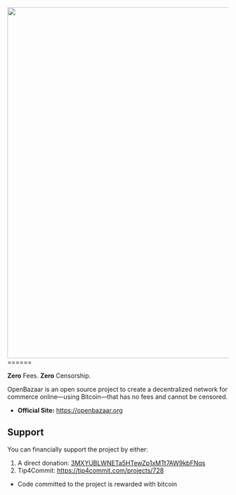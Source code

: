 <img src="http://s27.postimg.org/5i0igk0v7/Open_Bazaar_Logo.png" width="800px"/>
======

**Zero** Fees. **Zero** Censorship.

OpenBazaar is an open source project to create a decentralized network for commerce online—using Bitcoin—that has no fees and cannot be censored.

- **Official Site:** https://openbazaar.org

## Support
You can financially support the project by either:

1. A direct donation: [3MXYUBLWNETa5HTewZp1xMTt7AW9kbFNqs](https://blockchain.info/address/3MXYUBLWNETa5HTewZp1xMTt7AW9kbFNqs)
2. Tip4Commit: https://tip4commit.com/projects/728
  - Code committed to the project is rewarded with bitcoin
